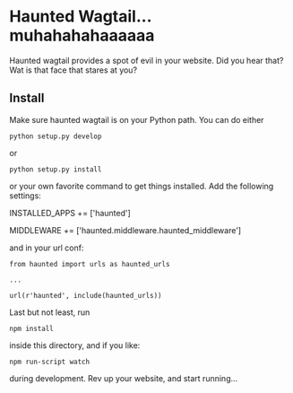 # Haunted Wagtail... muhahahahaaaaaa

Haunted wagtail provides a spot of evil in your website. Did you hear
that? Wat is that face that stares at you?


## Install

Make sure haunted wagtail is on your Python path. You can do either

    python setup.py develop

or 

    python setup.py install

or your own favorite command to get things installed.
Add the following settings:

  INSTALLED_APPS += ['haunted']

  MIDDLEWARE += ['haunted.middleware.haunted_middleware']

and in your url conf:

    from haunted import urls as haunted_urls

    ...

    url(r'haunted', include(haunted_urls))

Last but not least, run

    npm install

inside this directory, and if you like:

    npm run-script watch

during development. Rev up your website, and start running...
